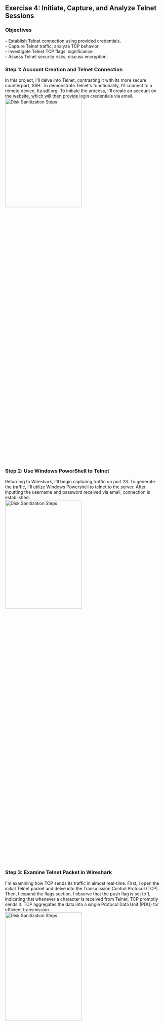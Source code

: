 <h2>Exercise 4: Initiate, Capture, and Analyze Telnet Sessions</h2>

<h3>Objectives</h3>
- Establish Telnet connection using provided credentials.
<br />
- Capture Telnet traffic; analyze TCP behavior.
<br />
- Investigate Telnet TCP flags' significance.
<br />
- Assess Telnet security risks; discuss encryption.

<h3>Step 1: Account Creation and Telnet Connection</h3>
In this project, I'll delve into Telnet, contrasting it with its more secure counterpart, SSH. To demonstrate Telnet's functionality, I'll connect to a remote device, tty.sdf.org. To initiate the process, I'll create an account on the website, which will then provide login credentials via email.
<br />
<img src="https://github.com/Yagoobz/InitiateCaptureAnalyzeTelnetSessions/assets/145611184/fbbada74-43ca-48bb-83cf-1472e0f9687d" height="30%" width="70%" alt="Disk Sanitization Steps"/>

<h3>Step 2: Use Windows PowerShell to Telnet</h3>
Returning to Wireshark, I'll begin capturing traffic on port 23. To generate the traffic, I'll utilize Windows Powershell to telnet to the server. After inputting the username and password received via email, connection is established.
<br />
<img src="https://github.com/Yagoobz/InitiateCaptureAnalyzeTelnetSessions/assets/145611184/62917b81-8eca-4b0f-b63c-a106de3cb4d7" height="30%" width="70%" alt="Disk Sanitization Steps"/>

<h3>Step 3: Examine Telnet Packet in Wireshark</h3>
I'm examining how TCP sends its traffic in almost real-time. First, I open the initial Telnet packet and delve into the Transmission Control Protocol (TCP). Then, I expand the flags section. I observe that the push flag is set to 1, indicating that whenever a character is received from Telnet, TCP promptly sends it. TCP aggregates the data into a single Protocol Data Unit (PDU) for efficient transmission.
<br />
<img src="https://github.com/Yagoobz/InitiateCaptureAnalyzeTelnetSessions/assets/145611184/bcbd6a3e-5bea-4f93-840c-24f7dd920e00" height="30%" width="70%" alt="Disk Sanitization Steps"/>

<h3>Step 4: Follow TCP Stream for Telnet</h3>
For further analysis, I right-click on the initial Telnet packet and select "follow TCP Stream." This action reveals the entire Telnet session, indicating that the communication is not encrypted and therefore lacks security measures. Using Telnet for communication with remote devices is insecure and not recommended.
<br />
<img src="https://github.com/Yagoobz/InitiateCaptureAnalyzeTelnetSessions/assets/145611184/e34aa4e5-d3b5-42ef-bfa5-d70b235a9be3" height="30%" width="70%" alt="Disk Sanitization Steps"/>
